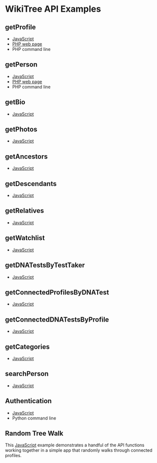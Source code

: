 # WikiTree API Examples

## getProfile
* [JavaScript](getProfile/javascript.html)
* [PHP web page](getProfile/phpWebPage.php)
* PHP command line

## getPerson
* [JavaScript](getPerson/javascript.html)
* [PHP web page](getPerson/phpWebPage.php)
* PHP command line

## getBio
* [JavaScript](getBio/javascript.html)

## getPhotos
* [JavaScript](getPhotos/javascript.html)

## getAncestors
* [JavaScript](getAncestors/javascript.html)

## getDescendants
* [JavaScript](getDescendants/javascript.html)

## getRelatives
* [JavaScript](getRelatives/javascript.html)

## getWatchlist
* [JavaScript](getWatchlist/javascript.html)

## getDNATestsByTestTaker
* [JavaScript](getDNATestsByTestTaker/javascript.html)

## getConnectedProfilesByDNATest
* [JavaScript](getConnectedProfilesByDNATest/javascript.html)

## getConnectedDNATestsByProfile
* [JavaScript](getConnectedDNATestsByProfile/javascript.html)

## getCategories
* [JavaScript](getCategories/javascript.html)

## searchPerson
* [JavaScript](searchPerson/javascript.html)

## Authentication
* [JavaScript](authentication/javascript.html)
* Python command line

## Random Tree Walk
This [JavaScript](randomTreeWalk/randomTreeWalk.html) example demonstrates a handful of the API functions working together in a simple app that randomly walks through connected profiles.
